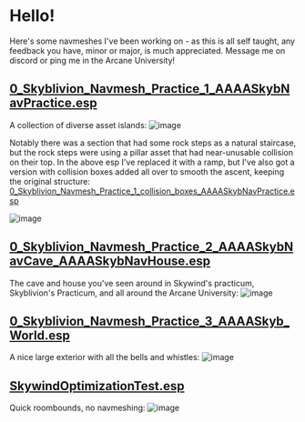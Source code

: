 # Hello!
Here's some navmeshes I've been working on - as this is all self taught, any feedback you have, minor or major, is much appreciated. Message me on discord or ping me in the Arcane University!

## [0_Skyblivion_Navmesh_Practice_1_AAAASkybNavPractice.esp](0_Skyblivion_Navmesh_Practice_1_AAAASkybNavPractice.esp)
A collection of diverse asset islands:
![image](https://github.com/user-attachments/assets/29c7de7a-b5ea-40a8-99ce-a48f726fab81)


Notably there was a section that had some rock steps as a natural staircase, but the rock steps were using a pillar asset that had near-unusable collision on their top.
In the above esp I've replaced it with a ramp, but I've also got a version with collision boxes added all over to smooth the ascent, keeping the original structure: [0_Skyblivion_Navmesh_Practice_1_collision_boxes_AAAASkybNavPractice.esp](0_Skyblivion_Navmesh_Practice_1_collision_boxes_AAAASkybNavPractice.esp)

![image](https://github.com/user-attachments/assets/357ca489-09de-4e27-9fa6-4f6d1697e391)


## [0_Skyblivion_Navmesh_Practice_2_AAAASkybNavCave_AAAASkybNavHouse.esp](0_Skyblivion_Navmesh_Practice_2_AAAASkybNavCave_AAAASkybNavHouse.esp)
The cave and house you've seen around in Skywind's practicum, Skyblivion's Practicum, and all around the Arcane University:
![image](https://github.com/user-attachments/assets/1988e0b4-b22c-4df4-931b-5cc4bd9502e2)

## [0_Skyblivion_Navmesh_Practice_3_AAAASkyb_World.esp](0_Skyblivion_Navmesh_Practice_3_AAAASkyb_World.esp)
A nice large exterior with all the bells and whistles:
![image](https://github.com/user-attachments/assets/4bcb04da-6106-4464-a1df-f51815d4d7e4)

## [SkywindOptimizationTest.esp](SkywindOptimizationTest.esp)
Quick roombounds, no navmeshing:
![image](https://github.com/user-attachments/assets/1eb37b72-65cc-4ac8-bb28-f9e217802ebe)
